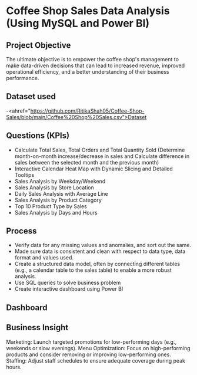 # Coffee Shop Sales Data Analysis (Using MySQL and Power BI)

## Project Objective
The ultimate objective is to empower the coffee shop's management to make data-driven decisions that can lead to increased revenue, improved operational efficiency, and a better understanding of their business performance.

## Dataset used 
-<ahref="https://github.com/RitikaShah05/Coffee-Shop-Sales/blob/main/Coffee%20Shop%20Sales.csv">Dataset</a>

## Questions (KPIs)
- Calculate Total Sales, Total Orders and Total Quantity Sold
  (Determine month-on-month increase/decrease in sales and Calculate difference in sales between the selected month and the previous month)
- Interactive Calendar Heat Map with Dynamic Slicing and Detailed Tooltips
- Sales Analysis by Weekday/Weekend
- Sales Analysis by Store Location
- Daily Sales Analysis with Average Line
- Sales Analysis by Product Category
- Top 10 Product Type by Sales
- Sales Analysis by Days and Hours

## Process
- Verify data for any missing values and anomalies, and sort out the same.
- Made sure data is consistent and clean with respect to data type, data format and values used.
- Create a structured data model, often by connecting different tables (e.g., a calendar table to the sales table) to enable a more robust analysis.
- Use SQL queries to solve business problem
- Create interactive dashboard using Power BI

## Dashboard




## Business Insight
Marketing: Launch targeted promotions for low-performing days (e.g., weekends or slow evenings).
Menu Optimization: Focus on high-performing products and consider removing or improving low-performing ones.
Staffing: Adjust staff schedules to ensure adequate coverage during peak hours.
